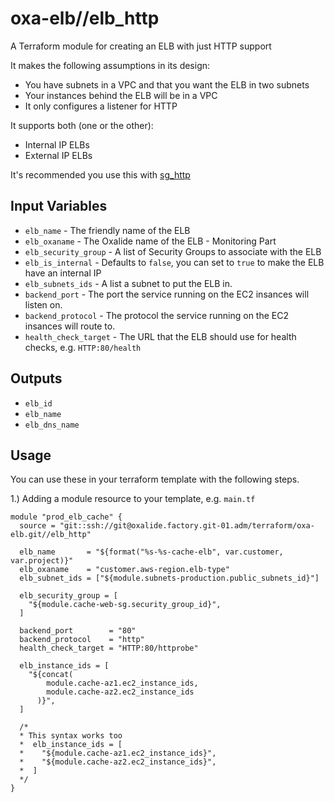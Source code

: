 oxa-elb//elb_http
==================
A Terraform module for creating an ELB with just HTTP support

It makes the following assumptions in its design:
* You have subnets in a VPC and that you want the ELB in two subnets  
* Your instances behind the ELB will be in a VPC
* It only configures a listener for HTTP

It supports both (one or the other):
- Internal IP ELBs
- External IP ELBs

It's recommended you use this with
[sg_http](https://gitlab.oxalide.net/terraform/oxa-security_groups/tree/master/sg_web)

Input Variables
---------------

- `elb_name` - The friendly name of the ELB
- `elb_oxaname` - The Oxalide name of the ELB - Monitoring Part
- `elb_security_group` - A list of Security Groups to associate with the ELB
- `elb_is_internal` - Defaults to `false`, you can set to `true` to make
   the ELB have an internal IP
- `elb_subnets_ids` - A list a subnet to put the ELB in.
- `backend_port` - The port the service running on the EC2 insances will listen on.
- `backend_protocol` - The protocol the service running on the EC2 insances will route to.
- `health_check_target` - The URL that the ELB should use for health checks, e.g. `HTTP:80/health`

Outputs
------

- `elb_id`
- `elb_name`
- `elb_dns_name`

Usage
-----

You can use these in your terraform template with the following steps.

1.) Adding a module resource to your template, e.g. `main.tf`

```
module "prod_elb_cache" {
  source = "git::ssh://git@oxalide.factory.git-01.adm/terraform/oxa-elb.git//elb_http"

  elb_name       = "${format("%s-%s-cache-elb", var.customer, var.project)}"
  elb_oxaname    = "customer.aws-region.elb-type"
  elb_subnet_ids = ["${module.subnets-production.public_subnets_id}"]

  elb_security_group = [
    "${module.cache-web-sg.security_group_id}",
  ]

  backend_port        = "80"
  backend_protocol    = "http"
  health_check_target = "HTTP:80/httprobe"

  elb_instance_ids = [
    "${concat(
        module.cache-az1.ec2_instance_ids,
        module.cache-az2.ec2_instance_ids
      )}",
  ]

  /*
  * This syntax works too
  *  elb_instance_ids = [
  *    "${module.cache-az1.ec2_instance_ids}",
  *    "${module.cache-az2.ec2_instance_ids}",
  *  ]
  */
}
```
